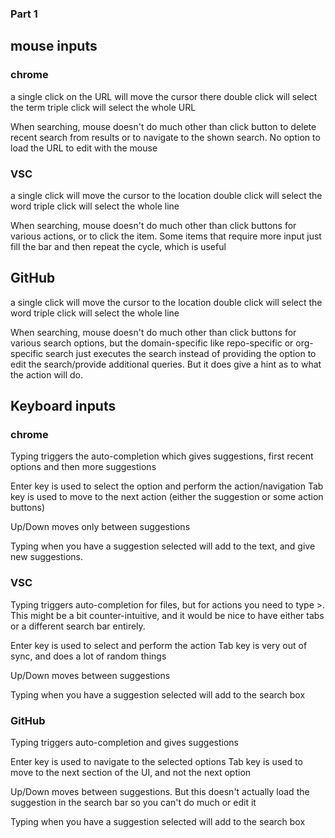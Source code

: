 ### Part 1

## mouse inputs

### chrome
a single click on the URL will move the cursor there
double click will select the term
triple click will select the whole URL 

When searching, mouse doesn't do much other than click button to delete recent search from results
or to navigate to the shown search. No option to load the URL to edit with the mouse

### VSC
a single click will move the cursor to the location
double click will select the word
triple click will select the whole line

When searching, mouse doesn't do much other than click buttons for various actions, or to click 
the item. Some items that require more input just fill the bar and then repeat the cycle, which
is useful

## GitHub
a single click will move the cursor to the location
double click will select the word
triple click will select the whole line

When searching, mouse doesn't do much other than click buttons for various search options, but 
the domain-specific like repo-specific or org-specific search just executes the search instead of 
providing the option to edit the search/provide additional queries. But it does give a hint as to 
what the action will do.

## Keyboard inputs
### chrome
Typing triggers the auto-completion which gives suggestions, first recent options and then more suggestions

Enter key is used to select the option and perform the action/navigation
Tab key is used to move to the next action (either the suggestion or some action buttons)

Up/Down moves only between suggestions

Typing when you have a suggestion selected will add to the text, and give new suggestions.

### VSC
Typing triggers auto-completion for files, but for actions you need to type >. This might be a bit
counter-intuitive, and it would be nice to have either tabs or a different search bar entirely.

Enter key is used to select and perform the action 
Tab key is very out of sync, and does a lot of random things

Up/Down moves between suggestions 

Typing when you have a suggestion selected will add to the search box

### GitHub
Typing triggers auto-completion and gives suggestions

Enter key is used to navigate to the selected options
Tab key is used to move to the next section of the UI, and not the next option 

Up/Down moves between suggestions. But this doesn't actually load the suggestion in the search bar so you can't do much or edit it

Typing when you have a suggestion selected will add to the search box

##
